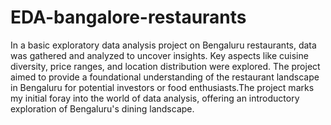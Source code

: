 # EDA-bangalore-restaurants
In a basic exploratory data analysis project on Bengaluru restaurants, data was gathered and analyzed to uncover insights. Key aspects like cuisine diversity, price ranges, and location distribution were explored. The project aimed to provide a foundational understanding of the restaurant landscape in Bengaluru for potential investors or food enthusiasts.The project marks my initial foray into the world of data analysis, offering an introductory exploration of Bengaluru's dining landscape.
